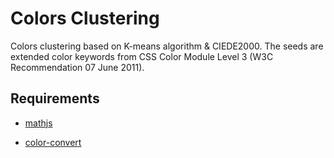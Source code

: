 # Colors Clustering

Colors clustering based on K-means algorithm & CIEDE2000.
The seeds are extended color keywords from CSS Color Module Level 3 (W3C Recommendation 07 June 2011).

## Requirements

- [mathjs](https://github.com/josdejong/mathjs)

- [color-convert](https://github.com/harthur/color-convert)
